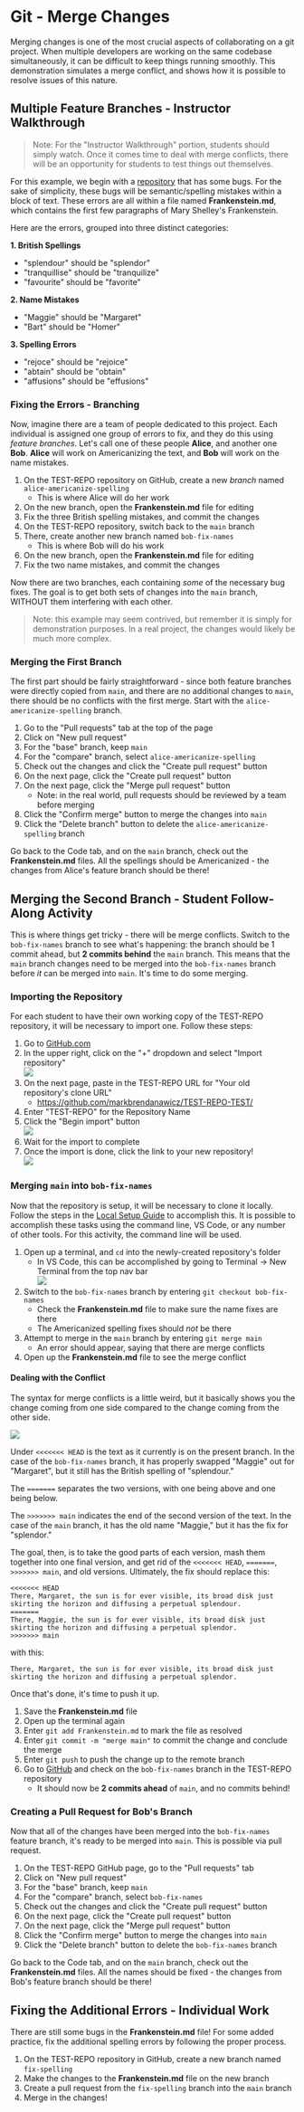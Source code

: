 # Git - Merge Changes
Merging changes is one of the most crucial aspects of collaborating on a git project. When multiple developers are working on the same codebase simultaneously, it can be difficult to keep things running smoothly. This demonstration simulates a merge conflict, and shows how it is possible to resolve issues of this nature.

## Multiple Feature Branches - Instructor Walkthrough
>Note: For the "Instructor Walkthrough" portion, students should simply watch. Once it comes time to deal with merge conflicts, there will be an opportunity for students to test things out themselves.

For this example, we begin with a [repository](https://github.com/markbrendanawicz/TEST-REPO) that has some bugs. For the sake of simplicity, these bugs will be semantic/spelling mistakes within a block of text. These errors are all within a file named **Frankenstein.md**, which contains the first few paragraphs of Mary Shelley's Frankenstein. 

Here are the errors, grouped into three distinct categories:

**1. British Spellings**
- "splendour" should be "splendor"
- "tranquillise" should be "tranquilize"
- "favourite" should be "favorite"

**2. Name Mistakes**
- "Maggie" should be "Margaret"
- "Bart" should be "Homer"

**3. Spelling Errors**
- "rejoce" should be "rejoice"
- "abtain" should be "obtain"
- "affusions" should be "effusions"

### Fixing the Errors - Branching
Now, imagine there are a team of people dedicated to this project. Each individual is assigned one group of errors to fix, and they do this using _feature branches_. Let's call one of these people **Alice**, and another one **Bob**. **Alice** will work on Americanizing the text, and **Bob** will work on the name mistakes.

1. On the TEST-REPO repository on GitHub, create a new _branch_ named `alice-americanize-spelling`
    - This is where Alice will do her work
1. On the new branch, open the **Frankenstein.md** file for editing
1. Fix the three British spelling mistakes, and commit the changes
1. On the TEST-REPO repository, switch back to the `main` branch
1. There, create another new branch named `bob-fix-names`
    - This is where Bob will do his work
1. On the new branch, open the **Frankenstein.md** file for editing
1. Fix the two name mistakes, and commit the changes

Now there are two branches, each containing _some_ of the necessary bug fixes. The goal is to get both sets of changes into the `main` branch, WITHOUT them interfering with each other.

>Note: this example may seem contrived, but remember it is simply for demonstration purposes. In a real project, the changes would likely be much more complex.

### Merging the First Branch
The first part should be fairly straightforward - since both feature branches were directly copied from `main`, and there are no additional changes to `main`, there should be no conflicts with the first merge. Start with the `alice-americanize-spelling` branch.

1. Go to the "Pull requests" tab at the top of the page
1. Click on "New pull request"
1. For the "base" branch, keep `main`
1. For the "compare" branch, select `alice-americanize-spelling`
1. Check out the changes and click the "Create pull request" button
1. On the next page, click the "Create pull request" button
1. On the next page, click the "Merge pull request" button
    - Note: in the real world, pull requests should be reviewed by a team before merging
1. Click the "Confirm merge" button to merge the changes into `main`
1. Click the "Delete branch" button to delete the `alice-americanize-spelling` branch

Go back to the Code tab, and on the `main` branch, check out the **Frankenstein.md** files. All the spellings should be Americanized - the changes from Alice's feature branch should be there!

## Merging the Second Branch - Student Follow-Along Activity
This is where things get tricky - there will be merge conflicts. Switch to the `bob-fix-names` branch to see what's happening: the branch should be 1 commit ahead, but **2 commits behind** the `main` branch. This means that the `main` branch changes need to be merged into the `bob-fix-names` branch before _it_ can be merged into `main`. It's time to do some merging.

### Importing the Repository
For each student to have their own working copy of the TEST-REPO repository, it will be necessary to import one. Follow these steps:

1. Go to [GitHub.com](https://github.com)
1. In the upper right, click on the "+" dropdown and select "Import repository"  
    ![](https://i.imgur.com/Lj8Lz5w.png)
1. On the next page, paste in the TEST-REPO URL for "Your old repository's clone URL"
    - https://github.com/markbrendanawicz/TEST-REPO-TEST/
1. Enter "TEST-REPO" for the Repository Name
1. Click the "Begin import" button  
    ![](https://i.imgur.com/2U5Jjua.png)
1. Wait for the import to complete
1. Once the import is done, click the link to your new repository!  
    ![](https://i.imgur.com/wFDxqqQ.png)

### Merging `main` into `bob-fix-names`
Now that the repository is setup, it will be necessary to clone it locally. Follow the steps in the [Local Setup Guide](LocalSetup.md) to accomplish this. It is possible to accomplish these tasks using the command line, VS Code, or any number of other tools. For this activity, the command line will be used.

1. Open up a terminal, and `cd` into the newly-created repository's folder
    - In VS Code, this can be accomplished by going to Terminal -> New Terminal from the top nav bar  
    ![](https://i.imgur.com/qz5Wwgu.png)
1. Switch to the `bob-fix-names` branch by entering `git checkout bob-fix-names`
    - Check the **Frankenstein.md** file to make sure the name fixes are there
    - The Americanized spelling fixes should _not_ be there
1. Attempt to merge in the `main` branch by entering `git merge main`
    - An error should appear, saying that there are merge conflicts
1. Open up the **Frankenstein.md** file to see the merge conflict

#### Dealing with the Conflict
The syntax for merge conflicts is a little weird, but it basically shows you the change coming from one side compared to the change coming from the other side.

![](https://i.imgur.com/2nWhMv8.png)

Under `<<<<<<< HEAD` is the text as it currently is on the present branch. In the case of the `bob-fix-names` branch, it has properly swapped "Maggie" out for "Margaret", but it still has the British spelling of "splendour."

The `=======` separates the two versions, with one being above and one being below.

The `>>>>>>> main` indicates the end of the second version of the text. In the case of the `main` branch, it has the old name "Maggie," but it has the fix for "splendor."

The goal, then, is to take the good parts of each version, mash them together into one final version, and get rid of the `<<<<<<< HEAD`, `=======`, `>>>>>>> main`, and old versions. Ultimately, the fix should replace this:

```
<<<<<<< HEAD
There, Margaret, the sun is for ever visible, its broad disk just skirting the horizon and diffusing a perpetual splendour.
=======
There, Maggie, the sun is for ever visible, its broad disk just skirting the horizon and diffusing a perpetual splendor.
>>>>>>> main
```

with this:

```
There, Margaret, the sun is for ever visible, its broad disk just skirting the horizon and diffusing a perpetual splendor.
```

Once that's done, it's time to push it up.

1. Save the **Frankenstein.md** file
1. Open up the terminal again
1. Enter `git add Frankenstein.md` to mark the file as resolved
1. Enter `git commit -m "merge main"` to commit the change and conclude the merge
1. Enter `git push` to push the change up to the remote branch
1. Go to [GitHub](https://github.com) and check on the `bob-fix-names` branch in the TEST-REPO repository
    - It should now be **2 commits ahead** of `main`, and no commits behind!

### Creating a Pull Request for Bob's Branch
Now that all of the changes have been merged into the `bob-fix-names` feature branch, it's ready to be merged into `main`. This is possible via pull request.

1. On the TEST-REPO GitHub page, go to the "Pull requests" tab
1. Click on "New pull request"
1. For the "base" branch, keep `main`
1. For the "compare" branch, select `bob-fix-names`
1. Check out the changes and click the "Create pull request" button
1. On the next page, click the "Create pull request" button
1. On the next page, click the "Merge pull request" button
1. Click the "Confirm merge" button to merge the changes into `main`
1. Click the "Delete branch" button to delete the `bob-fix-names` branch

Go back to the Code tab, and on the `main` branch, check out the **Frankenstein.md** files. All the names should be fixed - the changes from Bob's feature branch should be there!

## Fixing the Additional Errors - Individual Work
There are still some bugs in the **Frankenstein.md** file! For some added practice, fix the additional spelling errors by following the proper process.

1. On the TEST-REPO repository in GitHub, create a new branch named `fix-spelling`
1. Make the changes to the **Frankenstein.md** file on the new branch
1. Create a pull request from the `fix-spelling` branch into the `main` branch
1. Merge in the changes!